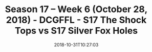 ---
title: Season 17 – Week 6 (October 28, 2018) - DCGFFL - S17 The Shock Tops vs S17
  Silver Fox Holes
teams-score:
- team: _teams/s17-power-orange.md
  score:
- team: _teams/s17-silver.md
  score: 0
mvp: Forfeit
game-ball: Forfeit
sportsperson: Forfeit
season: 17
week: 6
date: '2018-10-31T10:27:03'
pageid: season-17-week-6-october-28-2018-6701-vs-6706
---